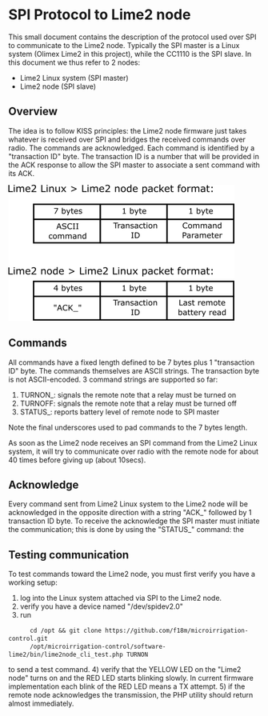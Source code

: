 # SPI Protocol to Lime2 node #

This small document contains the description of the protocol used over SPI to
communicate to the Lime2 node.
Typically the SPI master is a Linux system (Olimex Lime2 in this project), while
the CC1110 is the SPI slave.
In this document we thus refer to 2 nodes:
 - Lime2 Linux system (SPI master)
 - Lime2 node (SPI slave)

## Overview ##

The idea is to follow KISS principles: the Lime2 node firmware just takes whatever
is received over SPI and bridges the received commands over radio.
The commands are acknowledged.
Each command is identified by a "transaction ID" byte.
The transaction ID is a number that will be provided in the ACK response to allow the 
SPI master to associate a sent command with its ACK.

<img src="docs/packet_format.png" />

## Commands ##

All commands have a fixed length defined to be 7 bytes plus 1 "transaction ID" byte.
The commands themselves are ASCII strings. The transaction byte is not ASCII-encoded.
3 command strings are supported so far:
 1. TURNON_: signals the remote note that a relay must be turned on
 2. TURNOFF: signals the remote note that a relay must be turned off
 3. STATUS_: reports battery level of remote node to SPI master

Note the final underscores used to pad commands to the 7 bytes length.

As soon as the Lime2 node receives an SPI command from the Lime2 Linux system, 
it will try to communicate over radio with the remote node for about 40 times 
before giving up (about 10secs).

## Acknowledge ##

Every command sent from Lime2 Linux system to the Lime2 node will be acknowledged in the 
opposite direction with a string "ACK_" followed by 1 transaction ID byte.
To receive the acknowledge the SPI master must initiate the communication; this is done
by using the "STATUS_" command: the 

## Testing communication ##

To test commands toward the Lime2 node, you must first verify you have a working setup:
1) log into the Linux system attached via SPI to the Lime2 node.
2) verify you have a device named "/dev/spidev2.0"
3) run
```
      cd /opt && git clone https://github.com/f18m/microirrigation-control.git
      /opt/microirrigation-control/software-lime2/bin/lime2node_cli_test.php TURNON
```
   to send a test command.
4) verify that the YELLOW LED on the "Lime2 node" turns on and the RED LED starts blinking
   slowly. In current firmware implementation each blink of the RED LED means a TX attempt.
5) if the remote node acknowledges the transmission, the PHP utility should return almost immediately.

